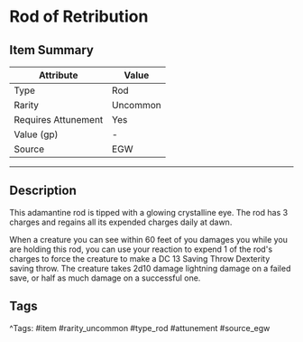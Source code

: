 # Rod of Retribution

## Item Summary

| Attribute            | Value                        |
|----------------------|------------------------------|
| Type                 | Rod |
| Rarity               | Uncommon             |
| Requires Attunement  | Yes                |
| Value (gp)           | -    |
| Source               | EGW |

---

## Description

This adamantine rod is tipped with a glowing crystalline eye. The rod has 3 charges and regains all its expended charges daily at dawn.

When a creature you can see within 60 feet of you damages you while you are holding this rod, you can use your reaction to expend 1 of the rod's charges to force the creature to make a DC 13 Saving Throw Dexterity saving throw. The creature takes 2d10 damage lightning damage on a failed save, or half as much damage on a successful one.

## Tags

^Tags: #item #rarity_uncommon #type_rod #attunement #source_egw